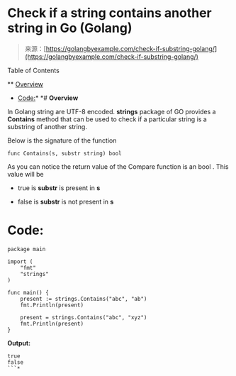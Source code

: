 <!--yml
category: 未分类
date: 2024-10-13 06:11:55
-->

# Check if a string contains another string in Go (Golang)

> 来源：[https://golangbyexample.com/check-if-substring-golang/](https://golangbyexample.com/check-if-substring-golang/)

Table of Contents

 **   [Overview](#Overview "Overview")
*   [Code:](#Code "Code:")*  *# **Overview**

In Golang string are UTF-8 encoded. **strings** package of GO provides a **Contains** method that can be used to check if a particular string is a substring of another string.

Below is the signature of the function

```
func Contains(s, substr string) bool
```

As you can notice the return value of the Compare function is an bool . This value will be

*   true is **substr** is present in **s**

*   false is **substr** is not present in **s**

# **Code:**

```
package main

import (
    "fmt"
    "strings"
)

func main() {
    present := strings.Contains("abc", "ab")
    fmt.Println(present)

    present = strings.Contains("abc", "xyz")
    fmt.Println(present)
}
```

**Output:**

```
true
false
```*